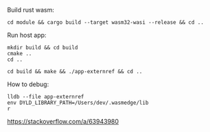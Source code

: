 Build rust wasm:

```
cd module && cargo build --target wasm32-wasi --release && cd ..
```

Run host app:

```
mkdir build && cd build
cmake ..
cd ..

cd build && make && ./app-externref && cd ..
```

How to debug:

```
lldb --file app-externref
env DYLD_LIBRARY_PATH=/Users/dev/.wasmedge/lib
r
```
https://stackoverflow.com/a/63943980